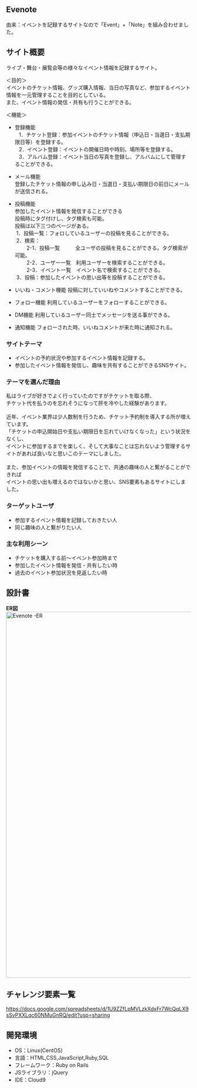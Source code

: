 ## Evenote
由来：イベントを記録するサイトなので「Event」+「Note」を組み合わせました。

## サイト概要
ライブ・舞台・展覧会等の様々なイベント情報を記録するサイト。

＜目的＞<br>
  イベントのチケット情報、グッズ購入情報、当日の写真など、参加するイベント情報を一元管理することを目的としている。<br>
  また、イベント情報の発信・共有も行うことができる。

＜機能＞<br>
- 登録機能<br>
  &ensp; 1．チケット登録：参加イベントのチケット情報（申込日・当選日・支払期限日等）を登録する。<br>
  &ensp; 2．イベント登録：イベントの開催日時や時刻、場所等を登録する。<br>
  &ensp; 3．アルバム登録：イベント当日の写真を登録し、アルバムにして管理することができる。<br>

- メール機能<br>
  登録したチケット情報の申し込み日・当選日・支払い期限日の前日にメールが送信される。

- 投稿機能<br>
  参加したイベント情報を発信することができる<br>投稿時にタグ付けし、タグ検索も可能。<br>投稿は以下三つのページがある。<br>
  &nbsp;1．投稿一覧：フォロしているユーザーの投稿を見ることができる。<br>
  &nbsp;2．検索：<br>
　&emsp; 2-1．投稿一覧　　　全ユーザの投稿を見ることができる。タグ検索が可能。<br>
　&emsp; 2-2．ユーザー一覧　利用ユーザーを検索することができる。<br>
　&emsp; 2-3．イベント一覧　イベント名で検索することができる。<br>
  &nbsp;3．投稿：参加したイベントの思い出等を投稿することができる。<br>

- いいね・コメント機能
    投稿に対していいねやコメントすることができる。

- フォロー機能
    利用しているユーザーをフォローすることができる。

- DM機能
    利用しているユーザー同士でメッセージを送る事ができる。

- 通知機能
    フォローされた時、いいねコメントが来た時に通知される。

### サイトテーマ
- イベントの予約状況や参加するイベント情報を記録する。
- 参加したイベント情報を発信し、趣味を共有することができるSNSサイト。

### テーマを選んだ理由
私はライブが好きでよく行っていたのですがチケットを取る際、<br>
チケット代を払うのを忘れそうになって肝を冷やした経験があります。<br>
<br>
近年、イベント業界は少人数制を行うため、チケット予約制を導入する所が増えています。<br>
「チケットの申込開始日や支払い期限日を忘れていけなくなった」という状況をなくし、<br>
イベントに参加するまでを楽しく、そして大事なことは忘れないよう管理するサイトがあれば良いなと思いこのテーマにしました。<br>
<br>
また、参加イベントの情報を発信することで、共通の趣味の人と繋がることができれば<br>
イベントの思い出も増えるのではないかと思い、SNS要素もあるサイトにしました。<br>

### ターゲットユーザ
- 参加するイベント情報を記録しておきたい人
- 同じ趣味の人と繋がりたい人

### 主な利用シーン
- チケットを購入する前〜イベント参加時まで
- 参加したイベント情報を発信・共有したい時
- 過去のイベント参加状況を見返したい時

## 設計書
<strong>ER図</strong>
<img width="995" alt="Evenote -ER" src="https://user-images.githubusercontent.com/92415574/151269871-46c6d47f-13ed-4d86-8d09-c746561191b9.png">

## チャレンジ要素一覧
https://docs.google.com/spreadsheets/d/1U9ZZfLpMVLzkXdxFr7WcQqLX9sSvPXXLqc60NMuGnRQ/edit?usp=sharing

## 開発環境
- OS：Linux(CentOS)
- 言語：HTML,CSS,JavaScript,Ruby,SQL
- フレームワーク：Ruby on Rails
- JSライブラリ：jQuery
- IDE：Cloud9
